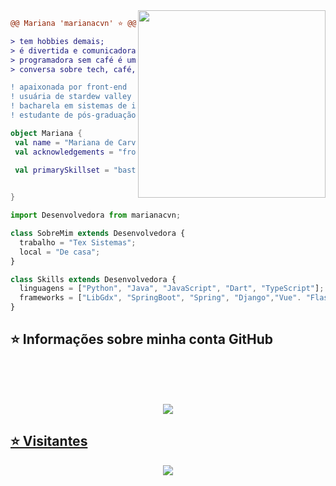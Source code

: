 



<img align="right" width="300" src="https://media.giphy.com/media/v1.Y2lkPTc5MGI3NjExb21wOHAyY21qM3NuN2FoeGNtMHozc2gxemdqaHhoNWs3OTdoYzhjbyZlcD12MV9pbnRlcm5hbF9naWZfYnlfaWQmY3Q9Zw/bn7hlyp0Cmcg0/giphy.gif" />

```diff
@@ Mariana 'marianacvn' ⭐ @@

> tem hobbies demais;
> é divertida e comunicadora;
> programadora sem café é uma poeta sem poesia;
> conversa sobre tech, café, cultura japonesa e aleatoriedades;

! apaixonada por front-end
! usuária de stardew valley e the sims
! bacharela em sistemas de informação (ufrpe/uast)
! estudante de pós-graduação 
```



```kotlin
object Mariana {
 val name = "Mariana de Carvalho Nunes"
 val acknowledgements = "frontend"

 val primarySkillset = "bastante código e um bom café"
 

}
```
```js
import Desenvolvedora from marianacvn;

class SobreMim extends Desenvolvedora {
  trabalho = "Tex Sistemas";
  local = "De casa";
}

class Skills extends Desenvolvedora {
  linguagens = ["Python", "Java", "JavaScript", "Dart", "TypeScript"];
  frameworks = ["LibGdx", "SpringBoot", "Spring", "Django","Vue". "Flask", "Flutter", "React", "React Native", "Bootstrap"];
}
```



## ⭐ Informações sobre minha conta GitHub


<br/>
  <br/>
  <br/>

<div>
 

  <a href="https://github.com/marianacvn">


<p align="center">   
<img src="https://github-readme-stats.vercel.app/api/top-langs/?username=marianacvn&theme=buefy&layout=compact&langs_count=16&hide_border=true&count_private=true"/>
<!-- <img src="https://github-readme-stats-sigma-five.vercel.app/api?username=marianacvn&show_icons=true&theme=buefy&hide_border=true&include_all_commits=true&count_private=true&show=reviews&count_private=true,discussions_started&count_private=true,discussions_answered&count_private=true,prs_merged&count_private=true,prs_merged_percentage&count_private=true"/> -->
</p>
   
<div> 
 
  
## ⭐ Visitantes
<div align="center">  
<p align="center"><img align="center" src="https://profile-counter.glitch.me/{marianacvn}/count.svg" /></p> 
</div> 
  

